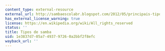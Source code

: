 ```yaml
---
content_type: external-resource
external_url: http://sambaescolabr.blogspot.com/2012/05/principais-tipos-de-samba.html
has_external_license_warning: true
license: https://en.wikipedia.org/wiki/All_rights_reserved
status: ''
title: Tipos de samba
uid: 1e3837d7-05a7-4937-9726-0a2bbf2f8efc
wayback_url: ''
---
```

